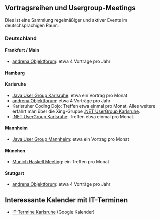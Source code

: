 ## Vortragsreihen und Usergroup-Meetings

Dies ist eine Sammlung regelmäßiger und aktiver Events im deutschsprachigen Raum.

### Deutschland

#### Frankfurt / Main
* [andrena Objektforum](http://www.andrena.de/events/objektforum): etwa 4 Vorträge pro Jahr

#### Hamburg

#### Karlsruhe
* [Java User Group Karlsruhe](http://jug-karlsruhe.mixxt.de/networks/events/index): etwa ein Vortrag pro Monat
* [andrena Objektforum](http://www.andrena.de/events/objektforum): etwa 4 Vorträge pro Jahr
* Karlsruher Coding Dojo: Treffen etwa einmal pro Monat. Alles weitere erfährt man über die Xing-Gruppe [.NET UserGroup Karlsruhe](https://www.xing.com/net/devgroup-ka).
* [.NET UserGroup Karlsruhe](http://www.dotnet-ka.de): Treffen etwa einmal pro Monat.

#### Mannheim
* [Java User Group Mannheim](http://jug-mannheim.mixxt.de/networks/events/index): etwa ein Vortrag pro Monat

#### München
* [Munich Haskell Meeting](http://www.haskell-munich.de/dates): ein Treffen pro Monat

#### Stuttgart
* [andrena Objektforum](http://www.andrena.de/events/objektforum): etwa 4 Vorträge pro Jahr

## Interessante Kalender mit IT-Terminen

* [IT-Termine Karlsruhe](https://www.google.com/calendar/embed?src=nsb7jkat2efmkfs85qcbvouk8g@group.calendar.google.com&gsessionid=OK) (Google Kalender)